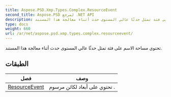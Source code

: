 ```yaml
---
title: Aspose.PSD.Xmp.Types.Complex.ResourceEvent
second_title: Aspose.PSD لمرجع .NET API
description: تحتوي مساحة الاسم على فئة تمثل حدثًا عالي المستوى حدث أثناء معالجة هذا المستند.
type: docs
weight: 660
url: /ar/net/aspose.psd.xmp.types.complex.resourceevent/
---
```

تحتوي مساحة الاسم على فئة تمثل حدثًا عالي المستوى حدث أثناء معالجة هذا المستند.

## الطبقات

| فصل | وصف |
| --- | --- |
| [ResourceEvent](./resourceevent/) | تحتوي على أبعاد لكائن مرسوم . |


